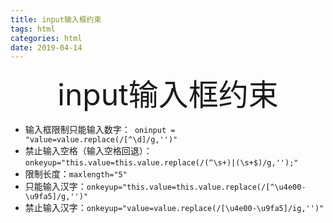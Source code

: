 ```yaml
---
title: input输入框约束 
tags: html
categories: html
date: 2019-04-14
---
```


<div align='center' ><font size='70'>input输入框约束</font></div>

* 输入框限制只能输入数字：` oninput = "value=value.replace(/[^\d]/g,'')"`
* 禁止输入空格（输入空格回退）： `onkeyup="this.value=this.value.replace(/(^\s+)|(\s+$)/g,'');"`
* 限制长度：`maxlength="5"`
* 只能输入汉字：`onkeyup="this.value=this.value.replace(/[^\u4e00-\u9fa5]/g,'')"`
* 禁止输入汉字：`onkeyup="value=value.replace(/[\u4e00-\u9fa5]/ig,'')"`